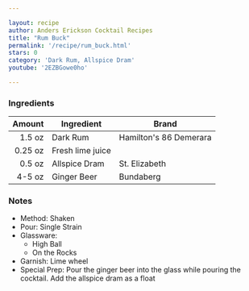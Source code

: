 ```yaml
---

layout: recipe
author: Anders Erickson Cocktail Recipes
title: "Rum Buck"
permalink: '/recipe/rum_buck.html'
stars: 0
category: 'Dark Rum, Allspice Dram'
youtube: '2EZBGowe0ho'

---
```


### Ingredients

| Amount  | Ingredient               | Brand                   |
| ------: | ---------------- | ---------------------- |
|  1.5 oz | Dark Rum         | Hamilton's 86 Demerara |
| 0.25 oz | Fresh lime juice |
|  0.5 oz | Allspice Dram    | St. Elizabeth          |
|  4-5 oz | Ginger Beer      | Bundaberg              |

### Notes

- Method: Shaken
- Pour: Single Strain
- Glassware: 
    - High Ball
    - On the Rocks
- Garnish: Lime wheel
- Special Prep: Pour the ginger beer into the glass while pouring the cocktail. Add the allspice dram as a float

